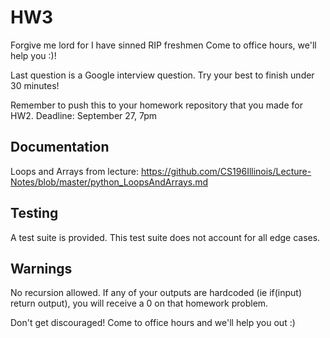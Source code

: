 # HW3

Forgive me lord for I have sinned
RIP freshmen
Come to office hours, we'll help you :)!

Last question is a Google interview question. Try your best to finish under 30 minutes!

Remember to push this to your homework repository that you made for HW2.
Deadline: September 27, 7pm

## Documentation
Loops and Arrays from lecture: https://github.com/CS196Illinois/Lecture-Notes/blob/master/python_LoopsAndArrays.md

## Testing
A test suite is provided. This test suite does not account for all edge cases.

## Warnings
No recursion allowed.
If any of your outputs are hardcoded (ie if(input) return output), you will receive a 0 on that homework problem.

Don't get discouraged! Come to office hours and we'll help you out :)
